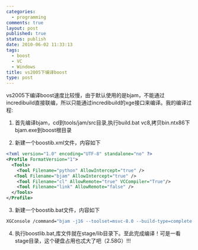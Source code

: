 ```yaml
--- 
categories: 
  - programming
comments: true
layout: post
published: true
status: publish
date: 2010-06-02 11:33:13
tags: 
  - boost
  - VC
  - Windows
title: vs2005下编译boost
type: post
---
```


vs2005下编译boost速度比较慢，由于默认使用的是bjam，不能通过incredibuild直接联编，所以只能通过incredibuild的xge接口来编译。我的编译过程:

1. 首先编译bjam，cd到tools/jam/src目录,执行build.bat vc8,拷贝bin.ntx86下bjam.exe到boost根目录

2. 新建一个boostib.xml文件，内容如下
 

```xml
<?xml version="1.0" encoding="UTF-8" standalone="no" ?>
<Profile FormatVersion="1">
  <Tools>
    <Tool Filename="python" AllowIntercept="true" />
   <Tool Filename="bjam" AllowIntercept="true" />
    <Tool Filename="cl" AllowRemote="true" VCCompiler="True"/>
    <Tool Filename="link" AllowRemote="false" />
  </Tools>
</Profile>
```

3. 新建一个boostib.bat文件，内容如下
 

```sh
XGConsole /command="bjam -j16 --toolset=msvc-8.0 --build-type=complete stage" /openmonitor /profile="boostib.xml"
```

4. 执行boostlib.bat,库文件就在stage/lib目录下。至此完成编译！可是一看stage目录，这个硬盘占用也忒大了吧（2.58G）!!!
